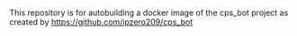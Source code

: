 This repository is for autobuilding a docker image of the cps_bot project as created by https://github.com/ipzero209/cps_bot
